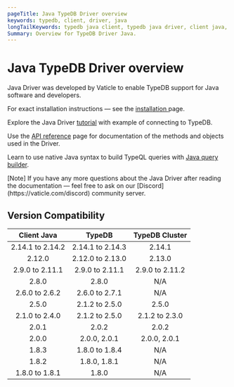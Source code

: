 ```yaml
---
pageTitle: Java TypeDB Driver overview
keywords: typedb, client, driver, java
longTailKeywords: typedb java client, typedb java driver, client java, java driver
Summary: Overview for TypeDB Driver Java.
---
```


# Java TypeDB Driver overview

Java Driver was developed by Vaticle to enable TypeDB support for Java software and developers.

For exact installation instructions — see the [installation ](02-java-install.md) page.

Explore the Java Driver [tutorial](03-java-tutorial.md) with example of connecting to TypeDB.

Use the [API reference](04-java-api-ref.md) page for documentation of the methods and objects used in the Driver.

Learn to use native Java syntax to build TypeQL queries with [Java query builder](05-java-query-builder.md).

<div class="note">
[Note]
If you have any more questions about the Java Driver after reading the documentation — feel free to ask on our 
[Discord](https://vaticle.com/discord) community server.
</div>

## Version Compatibility

|   Client Java    |      TypeDB      | TypeDB Cluster  |
|:----------------:|:----------------:|:---------------:|
| 2.14.1 to 2.14.2 | 2.14.1 to 2.14.3 |     2.14.1      |
|      2.12.0      | 2.12.0 to 2.13.0 |     2.13.0      |
| 2.9.0 to 2.11.1  | 2.9.0 to 2.11.1  | 2.9.0 to 2.11.2 |
|      2.8.0       |      2.8.0       |       N/A       |
|  2.6.0 to 2.6.2  |  2.6.0 to 2.7.1  |       N/A       |
|      2.5.0       |  2.1.2 to 2.5.0  |      2.5.0      |
|  2.1.0 to 2.4.0  |  2.1.2 to 2.5.0  | 2.1.2 to 2.3.0  |
|      2.0.1       |      2.0.2       |      2.0.2      |
|      2.0.0       |   2.0.0, 2.0.1   |  2.0.0, 2.0.1   |
|      1.8.3       |  1.8.0 to 1.8.4  |       N/A       |
|      1.8.2       |   1.8.0, 1.8.1   |       N/A       |
|  1.8.0 to 1.8.1  |      1.8.0       |       N/A       |

